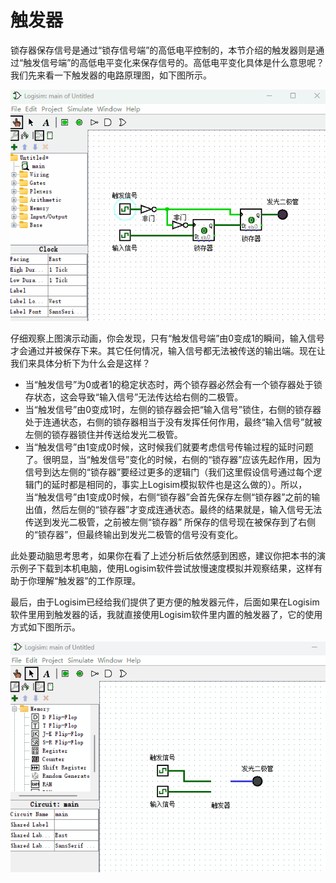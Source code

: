 # 触发器

锁存器保存信号是通过“锁存信号端”的高低电平控制的，本节介绍的触发器则是通过“触发信号端”的高低电平变化来保存信号的。高低电平变化具体是什么意思呢？我们先来看一下触发器的电路原理图，如下图所示。

![](pic/3-6.gif)

仔细观察上图演示动画，你会发现，只有“触发信号端”由0变成1的瞬间，输入信号才会通过并被保存下来。其它任何情况，输入信号都无法被传送的输出端。现在让我们来具体分析下为什么会是这样？

* 当“触发信号”为0或者1的稳定状态时，两个锁存器必然会有一个锁存器处于锁存状态，这会导致“输入信号”无法传达给右侧的二极管。
* 当“触发信号”由0变成1时，左侧的锁存器会把“输入信号”锁住，右侧的锁存器处于连通状态，右侧的锁存器相当于没有发挥任何作用，最终“输入信号”就被左侧的锁存器锁住并传送给发光二极管。
* 当“触发信号”由1变成0时候，这时候我们就要考虑信号传输过程的延时问题了。很明显，当“触发信号”变化的时候，右侧的“锁存器”应该先起作用，因为信号到达左侧的“锁存器”要经过更多的逻辑门（我们这里假设信号通过每个逻辑门的延时都是相同的，事实上Logisim模拟软件也是这么做的）。所以，当“触发信号”由1变成0时候，右侧“锁存器”会首先保存左侧“锁存器”之前的输出值，然后左侧的“锁存器”才变成连通状态。最终的结果就是，输入信号无法传送到发光二极管，之前被左侧“锁存器”
所保存的信号现在被保存到了右侧的“锁存器”，但最终输出到发光二极管的信号没有变化。

此处要动脑思考思考，如果你在看了上述分析后依然感到困惑，建议你把本书的演示例子下载到本机电脑，使用Logisim软件尝试放慢速度模拟并观察结果，这样有助于你理解“触发器”的工作原理。

最后，由于Logisim已经给我们提供了更方便的触发器元件，后面如果在Logisim软件里用到触发器的话，我就直接使用Logisim软件里内置的触发器了，它的使用方式如下图所示。

![](pic/3-7.gif)